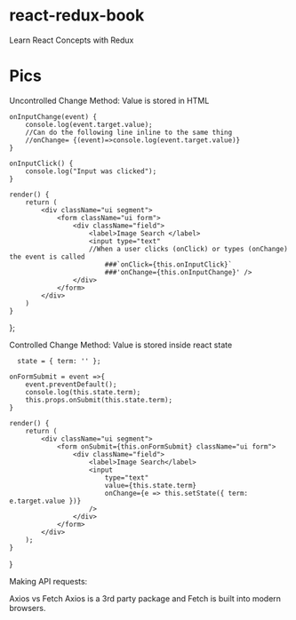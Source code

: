 # react-redux-book
 Learn React Concepts with Redux
 
 
 
 
 
 
 # Pics

Uncontrolled Change Method:
Value is stored in HTML

    onInputChange(event) {
        console.log(event.target.value);
        //Can do the following line inline to the same thing
        //onChange= {(event)=>console.log(event.target.value)}
    }

    onInputClick() {
        console.log("Input was clicked");
    }

    render() {
        return (
            <div className="ui segment">
                <form className="ui form">
                    <div className="field">
                        <label>Image Search </label>
                        <input type="text"
                        //When a user clicks (onClick) or types (onChange) the event is called
                            ###`onClick={this.onInputClick}`
                            ###'onChange={this.onInputChange}' />
                    </div>
                </form>
            </div>
        )
    }
};

Controlled Change Method:
Value is stored inside react state

      state = { term: '' };

    onFormSubmit = event =>{
        event.preventDefault();
        console.log(this.state.term);
        this.props.onSubmit(this.state.term);
    }

    render() {
        return (
            <div className="ui segment">
                <form onSubmit={this.onFormSubmit} className="ui form">
                    <div className="field">
                        <label>Image Search</label>
                        <input 
                            type="text"
                            value={this.state.term}
                            onChange={e => this.setState({ term: e.target.value })} 
                        />
                    </div>
                </form>
            </div>
        );
    }
}

Making API requests:

Axios vs Fetch
Axios is a 3rd party package and Fetch is built into modern browsers. 


